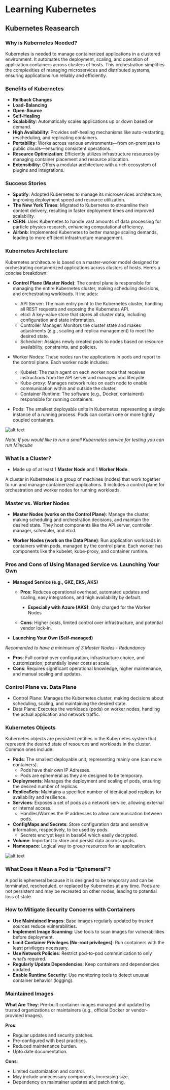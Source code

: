 # Learning Kubernetes

## Kubernetes Reasearch

### Why is Kubernetes Needed?

Kubernetes is needed to manage containerized applications in a clustered environment. It automates the deployment, scaling, and operation of application containers across clusters of hosts. This orchestration simplifies the complexities of managing microservices and distributed systems, ensuring applications run reliably and efficiently.

### Benefits of Kubernetes

* **Rollback Changes**
* **Load-Balancing**
* **Open-Source**
* **Self-Healing**
* **Scalability**: Automatically scales applications up or down based on demand.
* **High Availability**: Provides self-healing mechanisms like auto-restarting, rescheduling, and replicating containers.
* **Portability**: Works across various environments—from on-premises to public clouds—ensuring consistent operations.
* **Resource Optimization**: Efficiently utilizes infrastructure resources by managing container placement and resource allocation.
* **Extensibility**: Offers a modular architecture with a rich ecosystem of plugins and integrations.

### Success Stories

* **Spotify**: Adopted Kubernetes to manage its microservices architecture, improving deployment speed and resource utilization.
* **The New York Times**: Migrated to Kubernetes to streamline their content delivery, resulting in faster deployment times and improved scalability.
* **CERN**: Uses Kubernetes to handle vast amounts of data processing for particle physics research, enhancing computational efficiency.
* **Airbnb**: Implemented Kubernetes to better manage scaling demands, leading to more efficient infrastructure management.

### Kubernetes Architecture

Kubernetes architecture is based on a master-worker model designed for orchestrating containerized applications across clusters of hosts. Here’s a concise breakdown:

* **Control Plane (Master Node)**: The control plane is responsible for managing the entire Kubernetes cluster, making scheduling decisions, and orchestrating workloads. It includes:

  * API Server: The main entry point to the Kubernetes cluster, handling all REST requests and exposing the Kubernetes API.
  * etcd: A key-value store that stores all cluster data, including configuration and state information.
  * Controller Manager: Monitors the cluster state and makes adjustments (e.g., scaling and replica management) to meet the desired state.
  * Scheduler: Assigns newly created pods to nodes based on resource availability, constraints, and policies.

* Worker Nodes: These nodes run the applications in pods and report to the control plane. Each worker node includes:

  * Kubelet: The main agent on each worker node that receives instructions from the API server and manages pod lifecycle.
  * Kube-proxy: Manages network rules on each node to enable communication within and outside the cluster.
  * Container Runtime: The software (e.g., Docker, containerd) responsible for running containers.
  
* Pods: The smallest deployable units in Kubernetes, representing a single instance of a running process. Pods can contain one or more tightly coupled containers.

![alt text](image.png)

*Note: If you would like to run a small Kubernetes service for testing you can run Minicube*

### What is a Cluster?

* Made up of at least 1 **Master Node** and 1 **Worker Node**.

A cluster in Kubernetes is a group of machines (nodes) that work together to run and manage containerized applications. It includes a control plane for orchestration and worker nodes for running workloads.

### Master vs. Worker Nodes

* **Master Nodes (works on the Control Plane)**: Manage the cluster, making scheduling and orchestration decisions, and maintain the desired state. They host components like the API server, controller manager, scheduler, and etcd.

* **Worker Nodes (work on the Data Plane)**: Run application workloads in containers within pods, managed by the control plane. Each worker has components like the kubelet, kube-proxy, and container runtime.

### Pros and Cons of Using Managed Service vs. Launching Your Own

* **Managed Service (e.g., GKE, EKS, AKS)**
  * **Pros**: Reduces operational overhead, automated updates and scaling, easy integrations, and high availability by default.
    * **Especially with Azure (AKS)**: Only charged for the Worker Nodes

  * **Cons**: Higher costs, limited control over infrastructure, and potential vendor lock-in.

* **Launching Your Own (Self-managed)**

*Recomended to have a minimum of 3 Master Nodes - Redundancy*

  * **Pros**: Full control over configuration, infrastructure choice, and customization; potentially lower costs at scale.
  * **Cons**: Requires significant operational knowledge, higher maintenance, and manual scaling and updates.

### Control Plane vs. Data Plane
* Control Plane: Manages the Kubernetes cluster, making decisions about scheduling, scaling, and maintaining the desired state.
* Data Plane: Executes the workloads (pods) on worker nodes, handling the actual application and network traffic.

### Kubernetes Objects
Kubernetes objects are persistent entities in the Kubernetes system that represent the desired state of resources and workloads in the cluster. Common ones include:

* **Pods**: The smallest deployable unit, representing mainly one (can more containers).
  * Pods have their own IP Adresses.
  * Pods are ephemeral as they are designed to be temporary.
* **Deployments**: Manages the deployment and scaling of pods, ensuring the desired number of replicas.
* **ReplicaSets**: Maintains a specified number of identical pod replicas for availability and resilience.
* **Services**: Exposes a set of pods as a network service, allowing external or internal access.
  * Handles/Worries the IP addresses to allow communication between pods.
* **ConfigMaps and Secrets**: Store configuration data and sensitive information, respectively, to be used by pods.
  * Secrets encrypt keys in base64 which easily decrypted.
* **Volume**: Important to store and persist data accross pods.
* **Namespace**: Logical way to group resources for an application.

![alt text](image-1.png)

### What Does it Mean a Pod is "Ephemeral"?
A pod is ephemeral because it is designed to be temporary and can be terminated, rescheduled, or replaced by Kubernetes at any time. Pods are not persistent and may be recreated on other nodes, leading to potential loss of state.

### How to Mitigate Security Concerns with Containers
* **Use Maintained Images**: Base images regularly updated by trusted sources reduce vulnerabilities.
* **Implement Image Scanning**: Use tools to scan images for vulnerabilities before deployment.
* **Limit Container Privileges (No-root privileges)**: Run containers with the least privileges necessary.
* **Use Network Policies**: Restrict pod-to-pod communication to only what’s required.
* **Regularly Update Dependencies**: Keep containers and dependencies updated.
* **Enable Runtime Security**: Use monitoring tools to detect unusual container behavior (logging).

### Maintained Images

**What Are They**: Pre-built container images managed and updated by trusted organizations or maintainers (e.g., official Docker or vendor-provided images).

**Pros**:
* Regular updates and security patches.
* Pre-configured with best practices.
* Reduced maintenance burden.
* Upto date documentation.

**Cons**:
* Limited customization and control.
* May include unnecessary components, increasing size.
* Dependency on maintainer updates and patch timing.